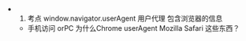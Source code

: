 - 1. 考点 window.navigator.userAgent 用户代理
   包含浏览器的信息
   - 手机访问 orPC
   为什么Chrome userAgent Mozilla Safari 这些东西？